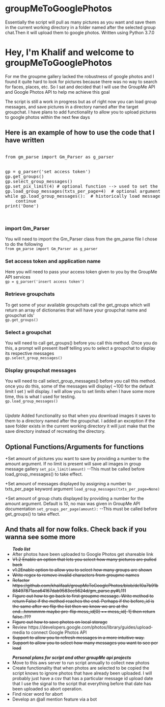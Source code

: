 # groupMeToGooglePhotos

Essentially the script will pull as many pictures as you want and save them in the current working directory in a folder named after the selected group chat.Then it will upload them to google photos. Written using Python 3.7.0
<!DOCTYPE html>
<h1>Hey, I'm Khalif and welcome to groupMeToGooglePhotos</h1>

<p>For me the groupme gallery lacked the robustness of google photos and I found it quite hard to look for pictures because there was no way
to search for faces, places, etc. So I sat and decided that I will use the GroupMe API and Google Photos API to help me achieve this goal</p>

<p>The script is still a work in progress but as of right now you can load group messages, and save pictures in a directory named after
 the target groupchat. I have plans to add functionality to allow you to upload pictures to google photos within the next few days </p>


<h2>Here is an example of how to use the code that I have written</h2>

<pre>

from gm_parse import Gm_Parser as g_parser


gp = g_parser('set access token')
gp.get_groups()
gp.select_group_messages()
gp.set_pix_limit(4) # optional function --> used to set the amount of pictures you want to save per group message load
gp.load_group_messages(txts_per_page=4)  # optional argument txts_per_page --> controls amount of messages displayed
while gp.load_group_messages():  # historically load messages with respect to picture limit, and message load limits
    continue
print('Done')


</pre>


<h3> import Gm_Parser </h3>
You will need to import the Gm_Parser class from the gm_parse file
I chose to do the following
<br><code>from gm_parse import Gm_Parser as g_parser</code>

<h3> Set access token and application name </h3>
Here you will need to pass your access token given to you by the GroupMe API services
<br><code>gp = g_parser('insert access token')</code>

<h3>Retrieve groupchats</h3>
To get some of your available groupchats call the get_groups which will return an array of dictionaries that will have your groupchat name and groupchat ids'
<br><code>gp.get_groups()</code>

<h3>Select a groupchat</h3>
You will need to call get_groups() before you call this method. Once you do this, a prompt will present itself telling you to select a groupchat
to display its respective messages
<br><code>gp.select_group_messages()</code>

<h3>Display groupchat messages</h3>
You will need to call select_group_messages() before you call this method. once you do this, some of the messages will display( ~100 for the default limit I set ) will display.
I will allow you to set limits when I have some more time, this is what I used for testing.
<br><code>gp.load_group_messages()</code>

<br><em>Update</em> Added functionality so that when you download images it saves to them to a directory named after the groupchat.
I added an exception if the save folder exists in the current working directory it will just make that the save directory instead
of recreating the directory.

<h2>Optional Functions/Arguments for functions</h2>
+Set amount of pictures you want to save by providing a number to the amount argument. If no limit is present will save all images in group message gallery
<code>set_pix_limit(amount)</code>
  --This must be called before load_group_messages() to take effect.

+Set amount of messages displayed by assigning a number to txts_per_page keyword argument
<code>load_group_messages(txts_per_page=None)</code>

+Set amount of group chats displayed by providing a number for the amount argument. Default is 10, no max was given in GroupMe API documentation
<code>set_groups_per_page(amount):</code>
 --This must be called before get_groups() to take effect.




<h2> And thats all for now folks. Check back if you wanna see some more</h2>


<ul><em><b>Todo list</b></em>
 <li>After photos have been uploaded to Google Photos get shareable link</li>
 <li><strike>V1.2 Enable an option that lets you select how many pictures are pulled back</strike> </li>
 <li><strike>v1.2Enable option to allow you to select how many groups are shown</strike></li>
 <li><strike>Write regex to remove invalid characters from groupme names</strike></li>
 <li><strike>Refactor https://github.com/khalifaali/groupMeToGooglePhotos/blob/dc10a7b91b88497871aea64167dab9583ee5624d/gm_parse.py#L111</strike></li>
 <li><strike>Figure out how to go back to first groupme message. Write method to return False if the method reaches the end. Perhaps if the
 before_id is the same after we flip the list then we know we are at the end...hmmmmm maybe pre-flip mess_id[0] == mess_id[-1] then return false..???</strike></li>
  <li><strike>Figure out how to save photos on local storage</strike></li>
  <li>Review https://developers.google.com/photos/library/guides/upload-media to connect Google Photos API</li>
  <li> <strike>Support to allow you to refresh messages in a more intuitive way.</strike></li>
 <li><strike>Support to allow you to select how many messages you want to see per load</strike></li>
</ul>

<ul><em><b>Personal plans for script and other groupMe api projects</b></em>
<li>Move to this aws server to run script annually to collect new photos</li>
<li>Create functionality that when photos are selected to be copied the script knows to ignore photos that have already been uploaded. I will probably just have a csv that 
has a particular message id upload date that I use the signal to the script that everything before that date has been uploaded so abort operation.</li>
<li>Find nicer word for abort</li>
<li>Develop an @all mention feature via a bot</li>


